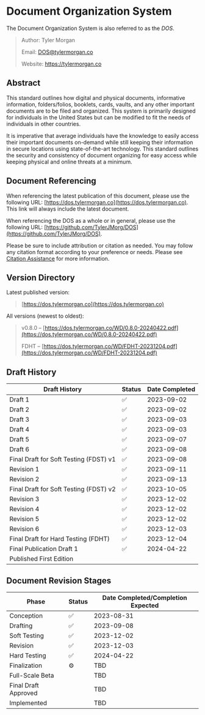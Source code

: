 # Document Organization System
The Document Organization System is also referred to as the *DOS*.

>Author: Tyler Morgan
>
>Email: DOS@tylermorgan.co
>
>Website: https://tylermorgan.co
## Abstract
This standard outlines how digital and physical documents, informative information, folders/folios, booklets, cards, vaults, and any other important documents are to be filed and organized. This system is primarily designed for individuals in the United States but can be modified to fit the needs of individuals in other countries.

It is imperative that average individuals have the knowledge to easily access their important documents on-demand while still keeping their information in secure locations using state-of-the-art technology. This standard outlines the security and consistency of document organizing for easy access while keeping physical and online threats at a minimum.


## Document Referencing
When referencing the latest publication of this document, please use the following URL: [https://dos.tylermorgan.co](https://dos.tylermorgan.co). This link will always include the latest document.

When referencing the DOS as a whole or in general, please use the following URL: [https://github.com/TylerJMorg/DOS](https://github.com/TylerJMorg/DOS).

Please be sure to include attribution or citation as needed. You may follow any citation format according to your preference or needs. Please see [Citation Assistance](https://github.com/TylerJMorg/DOS/blob/main/Citation-Assistance/Citation-Assistance.md) for more information.

## Version Directory
Latest published version:
>[https://dos.tylermorgan.co](https://dos.tylermorgan.co)

All versions (newest to oldest):
>v0.8.0 – [https://dos.tylermorgan.co/WD/0.8.0-20240422.pdf](https://dos.tylermorgan.co/WD/0.8.0-20240422.pdf)
>
>FDHT – [https://dos.tylermorgan.co/WD/FDHT-20231204.pdf](https://dos.tylermorgan.co/WD/FDHT-20231204.pdf)

###

## Draft History
|Draft History|Status|Date Completed|
|-------------|------|--------------|
|Draft 1      |:white_check_mark:|2023-09-02    |
|Draft 2      |:white_check_mark:|2023-09-02    |
|Draft 3      |:white_check_mark:|2023-09-03    |
|Draft 4      |:white_check_mark:|2023-09-03    |
|Draft 5      |:white_check_mark:|2023-09-07    |
|Draft 6      |:white_check_mark:|2023-09-08    |
|Final Draft for Soft Testing (FDST) v1|:white_check_mark:|2023-09-08|
|Revision 1   |:white_check_mark:|2023-09-11    |
|Revision 2   |:white_check_mark:|2023-09-13    |
|Final Draft for Soft Testing (FDST) v2|:white_check_mark:|2023-10-05|
|Revision 3   |:white_check_mark:|2023-12-02    |
|Revision 4   |:white_check_mark:|2023-12-02    |
|Revision 5   |:white_check_mark:|2023-12-02    |
|Revision 6   |:white_check_mark:|2023-12-03    |
|Final Draft for Hard Testing (FDHT)|:white_check_mark:|2023-12-04|
|Final Publication Draft 1|:white_check_mark:|2024-04-22 |
|Published First Edition| | |

## Document Revision Stages
|Phase|Status|Date Completed/Completion Expected|
|-----|------|----------------------------------|
|Conception|:white_check_mark:|2023-08-31|
|Drafting|:white_check_mark:|2023-09-08|
|Soft Testing|:white_check_mark:|2023-12-02|
|Revision|:white_check_mark:|2023-12-03|
|Hard Testing|:white_check_mark:|2024-04-22|
|Finalization|:gear:|TBD|
|Full-Scale Beta| |TBD|
|Final Draft Approved| |TBD|
|Implemented| |TBD|
